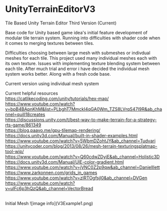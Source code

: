 # UnityTerrainEditorV3
Tile Based Unity Terrain Editor Third Version (Current)

Base code for Unity based game idea's initial feature development of modular tile terrain system. Running into difficulties with shader code when it comes to merging textures between tiles.

Difficulties choosing between large mesh with submeshes or indivdual meshes for each tile. This project used many individual meshes each with its own texture. Issues with implementing texture blending system between each tile. After much trial and error i have decided the
individual mesh system works better. Along with a fresh code base.


Current version using individual mesh system<br>

Current helpful resources<br>
https://catlikecoding.com/unity/tutorials/hex-map/<br>
https://www.youtube.com/watch?v=bpB4BApnKhM&list=PLbghT7MmckI4qGA0Wm_TZS8LVrqS47I9R&ab_channel=quill18creates<br>
https://discussions.unity.com/t/best-way-to-make-terrain-for-a-strategy-rts-game/861349<br>
https://blog.paavo.me/gpu-tilemap-rendering/<br>
https://docs.unity3d.com/Manual/built-in-shader-examples.html<br>
https://www.youtube.com/watch?v=5WbmDZohtJY&ab_channel=Tudvari<br>
https://unitycoder.com/blog/2013/08/26/mesh-terrain-texturingsplatmap-tool-wip/<br>
https://www.youtube.com/watch?v=Q60cdwZDyjE&ab_channel=Holistic3D<br>
https://docs.unity3d.com/Manual/UIE-color-gradient.html<br>
https://www.youtube.com/watch?v=jVNC0Z2p9qw&ab_channel=DanielIlett<br>
https://www.zarkonnen.com/grids_in_games<br>
https://www.youtube.com/watch?v=zIRTOgfsjl0&ab_channel=DVGen<br>
https://www.youtube.com/watch?v=ulFc6p3hQzQ&ab_channel=VectorBread<br>

<br>
Initial Mesh
![image info](V3Example1.png)

